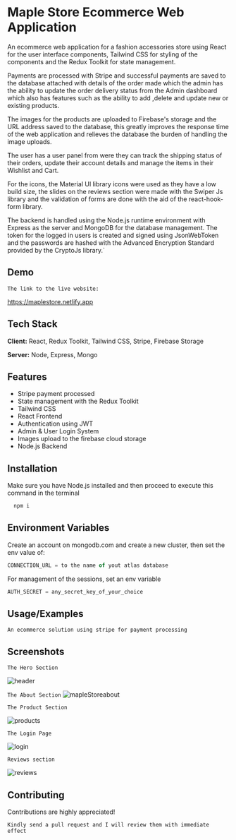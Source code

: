 # Maple Store Ecommerce Web Application
An ecommerce web application for a fashion accessories store using React for the user interface components, Tailwind CSS for styling of the components and the Redux Toolkit for state management.

Payments are processed with Stripe and successful payments are saved to the database attached with details of the order made which the admin has the ability to update the order delivery status from the Admin dashboard which also has features such as the ability to add ,delete and update new or existing products. 

The images for the products are uploaded to Firebase's storage and the URL address saved to the database, this greatly improves the response time of the web application and relieves the database the burden of handling the image uploads. 

The user has a user panel from were they can track the shipping status of their orders, update their account details and manage the items in their Wishlist and Cart.

For the icons, the Material UI library icons were used as they have a low build size, the slides on the reviews section were made with the Swiper Js library and the validation of forms are done with the aid of the react-hook-form library.

The backend is handled using the Node.js runtime environment with Express as the server and MongoDB for the database management. The token for the logged in users is created and signed using JsonWebToken and the passwords are hashed with the Advanced Encryption Standard provided by the CryptoJs library.`
## Demo

`The link to the live website:`

https://maplestore.netlify.app
## Tech Stack

**Client:** React, Redux Toolkit, Tailwind CSS, Stripe, Firebase Storage

**Server:** Node, Express, Mongo


## Features

- Stripe payment processed
- State management with the Redux Toolkit
- Tailwind CSS
- React Frontend
- Authentication using JWT
- Admin & User Login System
- Images upload to the firebase cloud storage
- Node.js Backend




## Installation

Make sure you have Node.js installed and then proceed to execute this command in the terminal

```bash
  npm i
```
    
## Environment Variables

Create an account on mongodb.com and create a new cluster, then set the env value of:

```javascript
CONNECTION_URL = to the name of yout atlas database

```

For management of the sessions, set an env variable

```javascript
AUTH_SECRET = any_secret_key_of_your_choice

```


## Usage/Examples

`An ecommerce solution using stripe for payment processing`
## Screenshots
`The Hero Section`

![header](https://user-images.githubusercontent.com/84836053/178365204-7e5da2d4-22a5-46df-bb72-2a7638bf5f9e.png)

`The About Section`
![mapleStoreabout](https://user-images.githubusercontent.com/84836053/178365267-93834b9e-8c94-4395-82d3-defea33eb682.png)


`The Product Section`

![products](https://user-images.githubusercontent.com/84836053/178365322-e8174165-0ea5-4756-a5a0-b460969c7d05.png)

`The Login Page`

![login](https://user-images.githubusercontent.com/84836053/178365409-0f473c3b-92f4-411d-a563-bddc2a82fa20.png)

`Reviews section`

![reviews](https://user-images.githubusercontent.com/84836053/178365476-714a85ab-2ab4-4bd6-b6f9-28c8fe7425f6.png)

## Contributing

Contributions are highly appreciated!

`Kindly send a pull request and I will review them with immediate effect`

